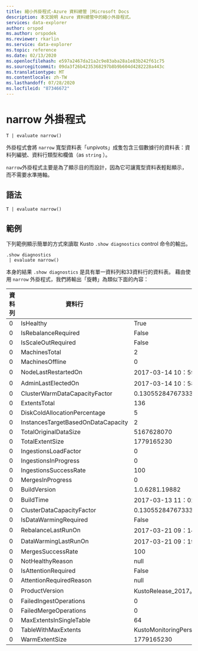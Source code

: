 ```yaml
---
title: 縮小外掛程式-Azure 資料總管 |Microsoft Docs
description: 本文說明 Azure 資料總管中的縮小外掛程式。
services: data-explorer
author: orspod
ms.author: orspodek
ms.reviewer: rkarlin
ms.service: data-explorer
ms.topic: reference
ms.date: 02/13/2020
ms.openlocfilehash: e597a2467da21a2c9e83aba28a1e83b242f61c75
ms.sourcegitcommit: 09da3f26b4235368297b8b9b604d4282228a443c
ms.translationtype: MT
ms.contentlocale: zh-TW
ms.lasthandoff: 07/28/2020
ms.locfileid: "87346672"
---
```

# <a name="narrow-plugin"></a>narrow 外掛程式

```kusto
T | evaluate narrow()
```

外掛程式會將 `narrow` 寬型資料表「unpivots」成隻包含三個數據行的資料表：資料列編號、資料行類型和欄值（as `string` ）。

`narrow`外掛程式主要是為了顯示目的而設計，因為它可讓寬型資料表輕鬆顯示，而不需要水準捲軸。

## <a name="syntax"></a>語法

`T | evaluate narrow()`

## <a name="examples"></a>範例

下列範例顯示簡單的方式來讀取 Kusto `.show diagnostics` control 命令的輸出。

```kusto
.show diagnostics
 | evaluate narrow()
```

本身的結果 `.show diagnostics` 是具有單一資料列和33資料行的資料表。 藉由使用 `narrow` 外掛程式，我們將輸出「旋轉」為類似下面的內容：

資料列  | 資料行                              | 值
-----|-------------------------------------|-----------------------------
0    | IsHealthy                           | True
0    | IsRebalanceRequired                 | False
0    | IsScaleOutRequired                  | False
0    | MachinesTotal                       | 2
0    | MachinesOffline                     | 0
0    | NodeLastRestartedOn                 | 2017-03-14 10：59：18.9263023
0    | AdminLastElectedOn                  | 2017-03-14 10：58：41.6741934
0    | ClusterWarmDataCapacityFactor       | 0.130552847673333
0    | ExtentsTotal                        | 136
0    | DiskColdAllocationPercentage        | 5
0    | InstancesTargetBasedOnDataCapacity  | 2
0    | TotalOriginalDataSize               | 5167628070
0    | TotalExtentSize                     | 1779165230
0    | IngestionsLoadFactor                | 0
0    | IngestionsInProgress                | 0
0    | IngestionsSuccessRate               | 100
0    | MergesInProgress                    | 0
0    | BuildVersion                        | 1.0.6281.19882
0    | BuildTime                           | 2017-03-13 11：02：44.0000000
0    | ClusterDataCapacityFactor           | 0.130552847673333
0    | IsDataWarmingRequired               | False
0    | RebalanceLastRunOn                  | 2017-03-21 09：14：53.8523455
0    | DataWarmingLastRunOn                | 2017-03-21 09：19：54.1438800
0    | MergesSuccessRate                   | 100
0    | NotHealthyReason                    | null
0    | IsAttentionRequired                 | False
0    | AttentionRequiredReason             | null
0    | ProductVersion                      | KustoRelease_2017。03.13。2
0    | FailedIngestOperations              | 0
0    | FailedMergeOperations               | 0
0    | MaxExtentsInSingleTable             | 64
0    | TableWithMaxExtents                 | KustoMonitoringPersistentDatabase.KustoMonitoringTable
0    | WarmExtentSize                      | 1779165230